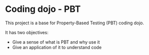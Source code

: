 # Coding dojo - PBT

This project is a base for Property-Based Testing (PBT) coding dojo.

It has two objectives:

* Give a sense of what is PBT and why use it
* Give an application of it to understand code